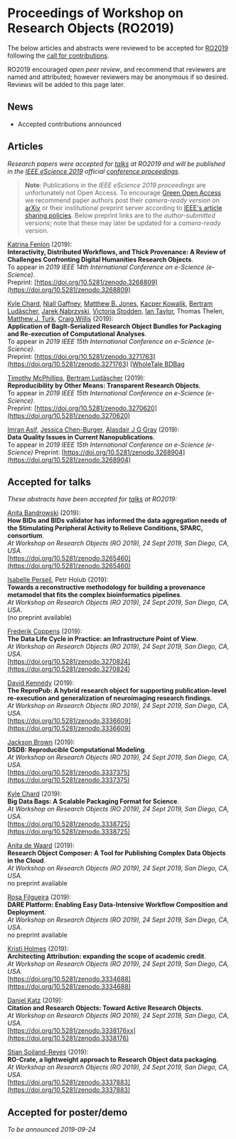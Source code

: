 # Proceedings of Workshop on Research Objects (RO2019)


The below articles and abstracts were reviewed to be accepted for [RO2019](/ro2019/) following the [call for contributions](ro2019/cfp). <!-- See also the [schedule](/ro2019/schedule/) for the corresponding talks. -->

RO2019 encouraged _open peer review_, and recommend that reviewers are named and attributed; however reviewers may be anonymous if so desired. Reviews will be added to this page later.

## News

* Accepted contributions announced


## Articles

_Research papers were accepted for [talks](/ro2019/schedule/) at RO2019 and will be published in the [IEEE eScience 2019](https://escience2019.sdsc.edu/) official [conference proceedings](https://ieeexplore.ieee.org/servlet/opac?punumber=1001511 )._

> **Note**: Publications in the _IEEE eScience 2019 proceedings_ are unfortunately not Open Access. To encourage [Green Open Access](http://www.library.manchester.ac.uk/using-the-library/staff/research/services/open-access-at-manchester/understanding-open-access/#d.en.403436) we recommend paper authors post their _camera-ready version_ on [arXiv](https://arxiv.org/) or their institutional preprint server according to [IEEE's article sharing policies](https://ieeeauthorcenter.ieee.org/publish-with-ieee/author-education-resources/guidelines-and-policies/policy-posting-your-article/). Below preprint links are to the _author-submitted_ versions; note that these may later be updated for a _camera-ready_ version.

[Katrina Fenlon](https://orcid.org/0000-0003-1483-5335) (2019):  
**Interactivity, Distributed Workflows, and Thick Provenance: A Review of Challenges Confronting Digital Humanities Research Objects**.  
To appear in _2019 IEEE 14th International Conference on e-Science (e-Science)_.  
Preprint: [https://doi.org/10.5281/zenodo.3268809](https://doi.org/10.5281/zenodo.3268809)

[Kyle Chard](https://orcid.org/0000-0002-7370-4805),
[Niall Gaffney](https://orcid.org/0000-0002-3668-9853),
[Matthew B. Jones](https://orcid.org/0000-0003-0077-4738),
[Kacper Kowalik](https://orcid.org/0000-0003-1709-3744),
[Bertram Ludäscher](https://orcid.org/0000-0001-9140-936X),
[Jarek Nabrzyski](https://orcid.org/0000-0002-3985-3620),
[Victoria Stodden](https://orcid.org/0000-0003-2015-7825),
[Ian Taylor](https://orcid.org/0000-0002-8904-9630),
Thomas Thelen,
[Matthew J. Turk](https://orcid.org/0000-0002-5294-0198),
[Craig Willis](https://orcid.org/0000-0002-6148-7196) (2019):  
**Application of BagIt-Serialized Research Object Bundles for Packaging and Re-execution of Computational Analyses**.  
To appear in _2019 IEEE 15th International Conference on e-Science (e-Science)_.  
Preprint: [https://doi.org/10.5281/zenodo.3271763](https://doi.org/10.5281/zenodo.3271763)
[[WholeTale BDBag](https://zenodo.org/record/3271763/files/5cb4ffead9323600016c4d4c.zip?download=1)

[Timothy McPhillips](https://orcid.org/xx), [Bertram Ludäscher](https://orcid.org/0000-0001-9140-936X) (2019):  
**Reproducibility by Other Means: Transparent Research Objects**.  
To appear in _2019 IEEE 15th International Conference on e-Science (e-Science)_.  
Preprint: [https://doi.org/10.5281/zenodo.3270620](https://doi.org/10.5281/zenodo.3270620)

[Imran Asif](https://orcid.org/0000-0002-1144-6265), [Jessica Chen-Burger](https://orcid.org/0000-0002-7909-0541), [Alasdair J G Gray](https://orcid.org/0000-0002-5711-4872) (2019):  
**Data Quality Issues in Current Nanopublications**.  
To appear in _2019 IEEE 15th International Conference on e-Science (e-Science)_ 
Preprint: [https://doi.org/10.5281/zenodo.3268904](https://doi.org/10.5281/zenodo.3268904)


## Accepted for talks

_These abstracts have been accepted for [talks](/ro2019/schedule/) at RO2019:_

[Anita Bandrowski](https://orcid.org/xx) (2019):  
**How BIDs and BIDs validator has informed the data aggregation needs of the Stimulating Peripheral Activity to Relieve Conditions, SPARC, consortium**.  
_At Workshop on Research Objects (RO 2019), 24 Sept 2019, San Diego, CA, USA._  
[https://doi.org/10.5281/zenodo.3265460](https://doi.org/10.5281/zenodo.3265460)

[Isabelle Perseil](https://orcid.org/xx), Petr Holub (2019):  
**Towards a reconstructive methodology for building a provenance metamodel that fits the complex bioinformatics pipelines**.  
_At Workshop on Research Objects (RO 2019), 24 Sept 2019, San Diego, CA, USA._  
(no preprint available)

[Frederik Coppens](https://orcid.org/xx) (2019):  
**The Data Life Cycle in Practice: an Infrastructure Point of View**.  
_At Workshop on Research Objects (RO 2019), 24 Sept 2019, San Diego, CA, USA._  
[https://doi.org/10.5281/zenodo.3270824](https://doi.org/10.5281/zenodo.3270824)

[David Kennedy](https://orcid.org/xx) (2019):  
**The ReproPub: A hybrid research object for supporting publication-level re-execution and generalization of neuroimaging research findings**.  
_At Workshop on Research Objects (RO 2019), 24 Sept 2019, San Diego, CA, USA._  
[https://doi.org/10.5281/zenodo.3336609](https://doi.org/10.5281/zenodo.3336609)

[Jackson Brown](https://orcid.org/xx) (2019):  
**DSDB: Reproducible Computational Modeling**.  
_At Workshop on Research Objects (RO 2019), 24 Sept 2019, San Diego, CA, USA._  
[https://doi.org/10.5281/zenodo.3337375](https://doi.org/10.5281/zenodo.3337375)

[Kyle Chard](https://orcid.org/xx) (2019):  
**Big Data Bags: A Scalable Packaging Format for Science**.  
_At Workshop on Research Objects (RO 2019), 24 Sept 2019, San Diego, CA, USA._  
[https://doi.org/10.5281/zenodo.3338725](https://doi.org/10.5281/zenodo.3338725)

[Anita de Waard](https://orcid.org/xx) (2019):  
**Research Object Composer: A Tool for Publishing Complex Data Objects in the Cloud**.  
_At Workshop on Research Objects (RO 2019), 24 Sept 2019, San Diego, CA, USA._  
no preprint available

[Rosa Filgueira](https://orcid.org/xx) (2019):  
**DARE Platform: Enabling Easy Data-Intensive Workflow Composition and Deployment**.  
_At Workshop on Research Objects (RO 2019), 24 Sept 2019, San Diego, CA, USA._  
no preprint available

[Kristi Holmes](https://orcid.org/xx) (2019):  
**Architecting Attribution: expanding the scope of academic credit**.  
_At Workshop on Research Objects (RO 2019), 24 Sept 2019, San Diego, CA, USA._  
[https://doi.org/10.5281/zenodo.3334688](https://doi.org/10.5281/zenodo.3334688)


[Daniel Katz](https://orcid.org/xx) (2019):  
**Citation and Research Objects: Toward Active Research Objects**.  
_At Workshop on Research Objects (RO 2019), 24 Sept 2019, San Diego, CA, USA._  
[https://doi.org/10.5281/zenodo.3338176xx](https://doi.org/10.5281/zenodo.3338176)


[Stian Soiland-Reyes](https://orcid.org/xx) (2019):  
**RO-Crate, a lightweight approach to Research Object data packaging**.  
_At Workshop on Research Objects (RO 2019), 24 Sept 2019, San Diego, CA, USA._  
[https://doi.org/10.5281/zenodo.3337883](https://doi.org/10.5281/zenodo.3337883)



## Accepted for poster/demo

_To be announced 2019-09-24_
